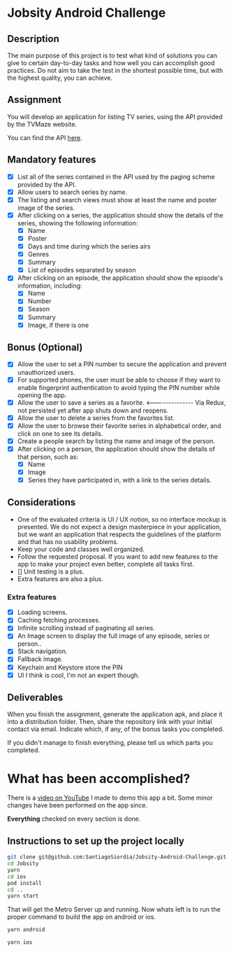 # Jobsity Android Challenge

## Description

The main purpose of this project is to test what kind of solutions you can give to certain day-to-day tasks and how well you can accomplish good practices. Do not aim to take the test in the shortest possible time, but with the highest quality, you can achieve.

## Assignment
You will develop an application for listing TV series, using the API provided by the TVMaze
website.

You can find the API [here](https://www.tvmaze.com/api).

## Mandatory features

- [x] List all of the series contained in the API used by the paging scheme provided by the API.
- [x] Allow users to search series by name.
- [x] The listing and search views must show at least the name and poster image of the series.
- [x] After clicking on a series, the application should show the details of the series, showing the following information:
  - [x] Name
  - [x] Poster
  - [x] Days and time during which the series airs
  - [x] Genres
  - [x] Summary
  - [x] List of episodes separated by season
- [x] After clicking on an episode, the application should show the episode's information, including:
  - [x] Name
  - [x] Number
  - [x] Season
  - [x] Summary
  - [x] Image, if there is one

## Bonus (Optional)

- [x] Allow the user to set a PIN number to secure the application and prevent unauthorized users.
- [x] For supported phones, the user must be able to choose if they want to enable fingerprint authentication to avoid typing the PIN number while opening the app.
- [x] Allow the user to save a series as a favorite. <-------------- Via Redux, not persisted yet after app shuts down and reopens.
- [x] Allow the user to delete a series from the favorites list.
- [x] Allow the user to browse their favorite series in alphabetical order, and click on one to see its details.
- [x] Create a people search by listing the name and image of the person.
- [x] After clicking on a person, the application should show the details of that person, such as:
  - [x] Name
  - [x] Image
  - [x] Series they have participated in, with a link to the series details.

## Considerations

- One of the evaluated criteria is UI / UX notion, so no interface mockup is presented. We do not expect a design masterpiece in your application, but we want an application that respects the guidelines of the platform and that has no usability problems.
- Keep your code and classes well organized.
- Follow the requested proposal. If you want to add new features to the app to make your project even better, complete all tasks first.
- [] Unit testing is a plus.
- Extra features are also a plus.

### Extra features
- [x] Loading screens.
- [x] Caching fetching processes.
- [x] Infinite scrolling instead of paginating all series.
- [x] An Image screen to display the full image of any episode, series or person..
- [x] Stack navigation.
- [x] Fallback image.
- [x] Keychain and Keystore store the PIN
- [x] UI I think is cool, I'm not an expert though.

## Deliverables

When you finish the assignment, generate the application apk, and place it into a distribution folder. Then, share the repository link with your initial contact via email. Indicate which, if any, of the bonus tasks you completed.

If you didn't manage to finish everything, please tell us which parts you completed.

# What has been accomplished?

There is a [video on YouTube](https://youtu.be/Ia8WoA9fEhY) I made to demo this app a bit. Some minor changes have been performed on the app since.

**Everything** checked on every section is done.

## Instructions to set up the project locally

```bash
git clone git@github.com:SantiagoSiordia/Jobsity-Android-Challenge.git
cd Jobsity
yarn
cd ios
pod install
cd ..
yarn start
```

That will get the Metro Server up and running. Now whats left is to run the proper command to build the app on android or ios.

```bash
yarn android
```

```bash
yarn ios
```

